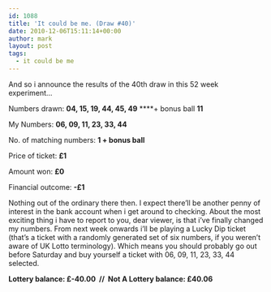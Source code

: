 ```yaml
---
id: 1088
title: 'It could be me. (Draw #40)'
date: 2010-12-06T15:11:14+00:00
author: mark
layout: post
tags:
  - it could be me
---
```

And so i announce the results of the 40th draw in this 52 week experiment&#8230;

Numbers drawn: **04, 15, 19, 44, 45, 49** ****+ bonus ball **11**

My Numbers: **06, 09, 11, 23, 33, 44**

No. of matching numbers: **1 + bonus ball**

Price of ticket: **£1**

Amount won: **£0**

Financial outcome: **-£1**

Nothing out of the ordinary there then. I expect there&#8217;ll be another penny of interest in the bank account when i get around to checking. About the most exciting thing i have to report to you, dear viewer, is that i&#8217;ve finally changed my numbers. From next week onwards i&#8217;ll be playing a Lucky Dip ticket (that&#8217;s a ticket with a randomly generated set of six numbers, if you weren&#8217;t aware of UK Lotto terminology). Which means you should probably go out before Saturday and buy yourself a ticket with 06, 09, 11, 23, 33, 44 selected.

**Lottery balance: £-40.00  //  Not A Lottery balance: £40.06**